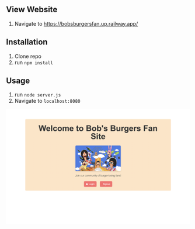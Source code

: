 ## View Website
1. Navigate to https://bobsburgersfan.up.railway.app/

## Installation

1. Clone repo
2. run `npm install`

## Usage

1. run `node server.js`
2. Navigate to `localhost:8080`

![Alt text](<public/img/website.png>)